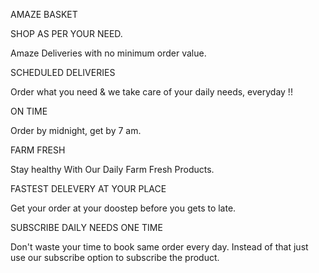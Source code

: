 AMAZE BASKET




SHOP AS PER YOUR NEED.

Amaze Deliveries with no minimum order value.



SCHEDULED DELIVERIES

Order what you need & we take care of your daily needs, everyday !!



ON TIME

Order by midnight, get by 7 am.



FARM FRESH

Stay healthy With Our Daily Farm Fresh Products.



FASTEST DELEVERY AT YOUR PLACE

Get your order at your doostep before you gets to late.



SUBSCRIBE DAILY NEEDS ONE TIME

Don't waste your time to book same order every day. Instead of that just use our subscribe option to subscribe the product.
